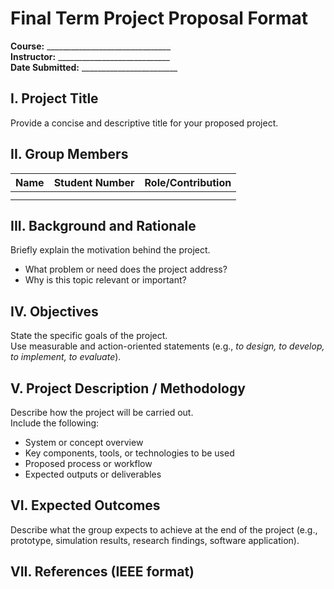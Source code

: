 # Final Term Project Proposal Format

**Course:** _______________________________  
**Instructor:** ____________________________  
**Date Submitted:** ________________________

## I. Project Title
Provide a concise and descriptive title for your proposed project.

## II. Group Members
| Name | Student Number | Role/Contribution |
|------|----------------|------------------|
| | | |
| | | |

## III. Background and Rationale
Briefly explain the motivation behind the project.  
- What problem or need does the project address?  
- Why is this topic relevant or important?

## IV. Objectives
State the specific goals of the project.  
Use measurable and action-oriented statements (e.g., *to design, to develop, to implement, to evaluate*).

## V. Project Description / Methodology
Describe how the project will be carried out.  
Include the following:
- System or concept overview  
- Key components, tools, or technologies to be used  
- Proposed process or workflow  
- Expected outputs or deliverables

## VI. Expected Outcomes
Describe what the group expects to achieve at the end of the project (e.g., prototype, simulation results, research findings, software application).

## VII. References (IEEE format)
